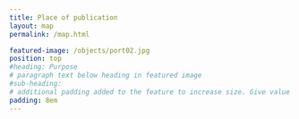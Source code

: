 ```yaml
---
title: Place of publication
layout: map
permalink: /map.html

featured-image: /objects/port02.jpg
position: top
#heading: Purpose
# paragraph text below heading in featured image
#sub-heading: 
# additional padding added to the feature to increase size. Give value in em or px, e.g. "5em".
padding: 8em
---
```

